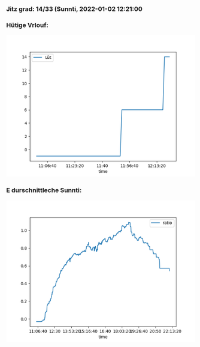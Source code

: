 ### Jitz grad: 14/33 (Sunnti, 2022-01-02 12:21:00

### Hütige Vrlouf:
![Graph](Today.png)

### E durschnittleche Sunnti:
![Graph](Sunnti.png)